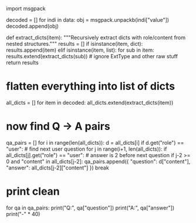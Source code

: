 import msgpack

decoded = []
for indi in data:
    obj = msgpack.unpackb(indi["value"])
    decoded.append(obj)

def extract_dicts(item):
    """Recursively extract dicts with role/content from nested structures."""
    results = []
    if isinstance(item, dict):
        results.append(item)
    elif isinstance(item, list):
        for sub in item:
            results.extend(extract_dicts(sub))
    # ignore ExtType and other raw stuff
    return results

# flatten everything into list of dicts
all_dicts = []
for item in decoded:
    all_dicts.extend(extract_dicts(item))

# now find Q → A pairs
qa_pairs = []
for i in range(len(all_dicts)):
    d = all_dicts[i]
    if d.get("role") == "user":
        # find next user question
        for j in range(i+1, len(all_dicts)):
            if all_dicts[j].get("role") == "user":
                # answer is 2 before next question
                if j-2 >= 0 and "content" in all_dicts[j-2]:
                    qa_pairs.append({
                        "question": d["content"],
                        "answer": all_dicts[j-2]["content"]
                    })
                break

# print clean
for qa in qa_pairs:
    print("Q:", qa["question"])
    print("A:", qa["answer"])
    print("-" * 40)
